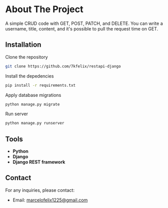 <h1>
    About The Project
</h1>

A simple CRUD code with GET, POST, PATCH, and DELETE. You can write a username, title, content, and it's possible to pull the request time on GET.

## Installation

Clone the repository
```bash
git clone https://github.com/7kfelix/restapi-django
```
Install the depedencies
```bash
pip install -r requirements.txt
```
Apply database migrations
```bash
python manage.py migrate
```
Run server
```bash
python manage.py runserver
```

## Tools
- **Python**
- **Django**
- **Django REST framework**

## Contact

For any inquiries, please contact:

- Email: marcelofelix1225@gmail.com
